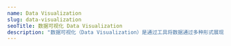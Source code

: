 ```yaml
---
name: Data Visualization
slug: data-visualization
seoTitle: 数据可视化 Data Visualization
description: "数据可视化（Data Visualization）是通过工具将数据通过多种形式展现，从而方便分析人员从中直观地了解到结构、趋势。 "
---
```

